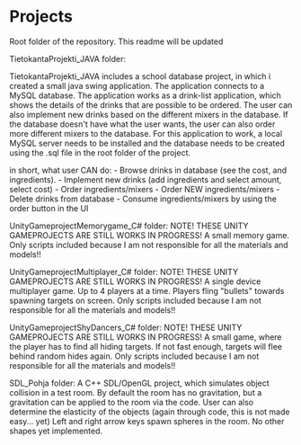 # Projects
Root folder of the repository.
This readme will be updated

TietokantaProjekti_JAVA folder:

TietokantaProjekti_JAVA includes a school database project, in which i created a small java swing application.
The application connects to a MySQL database. The application works as a drink-list application, 
which shows the details of the drinks that are possible to be ordered. The user can also implement new drinks based on the
different mixers in the database. If the database doesn't have what the user wants, the user can also order more different mixers
to the database. For this application to work, a local MySQL server needs to be installed and the database needs to be created using the
.sql file in the root folder of the project.

in short, what user CAN do:
	- Browse drinks in database (see the cost, and ingredients).
	- Implement new drinks (add ingredients and select amount, select cost)
	- Order ingredients/mixers
	- Order NEW ingredients/mixers
	- Delete drinks from database
	- Consume ingredients/mixers by using the order button in the UI

	
	
UnityGameprojectMemorygame_C# folder:
 NOTE! THESE UNITY GAMEPROJECTS ARE STILL WORKS IN PROGRESS! 
A small memory game. 
Only scripts included because I am not responsible for all the materials and models!!



UnityGameprojectMultiplayer_C# folder:
 NOTE! THESE UNITY GAMEPROJECTS ARE STILL WORKS IN PROGRESS!
A single device multiplayer game. Up to 4 players at a time. Players fling "bullets" towards spawning targets on screen.
Only scripts included because I am not responsible for all the materials and models!!



UnityGameprojectShyDancers_C# folder:
 NOTE! THESE UNITY GAMEPROJECTS ARE STILL WORKS IN PROGRESS!
A small game, where the player has to find all hiding targets. If not fast enough, targets will flee behind random hides again.
Only scripts included because I am not responsible for all the materials and models!!


SDL_Pohja folder:
A C++ SDL/OpenGL project, which simulates object collision in a test room. By default the room has no gravitation, but a gravitation can be applied to the room via the code. 
User can also determine the elasticity of the objects (again through code, this is not made easy... yet) Left and right arrow keys spawn spheres in the room.
No other shapes yet implemented.


